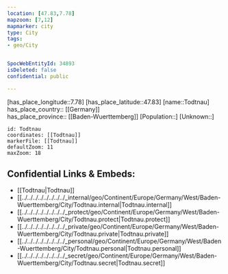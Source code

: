```yaml
---
location: [47.83,7.78] 
mapzoom: [7,12] 
mapmarker: city 
type: City
tags:
- geo/City


SpocWebEntityId: 34893
isDeleted: false
confidential: public

---
```

[has_place_longitude::7.78] 
[has_place_latitude::47.83] 
[name::Todtnau] 
has_place_country:: [[Germany]]  
has_place_province:: [[Baden-Wuerttemberg]] 
[Population::] 
[Unknown::] 


```leaflet
id: Todtnau
coordinates: [[Todtnau]] 
markerFile: [[Todtnau]] 
defaultZoom: 11 
maxZoom: 18
```


## Confidential Links & Embeds: 
- [[Todtnau|Todtnau]]  
- [[../../../../../../../../_internal/geo/Continent/Europe/Germany/West/Baden-Wuerttemberg/City/Todtnau.internal|Todtnau.internal]] 
- [[../../../../../../../../_protect/geo/Continent/Europe/Germany/West/Baden-Wuerttemberg/City/Todtnau.protect|Todtnau.protect]] 
- [[../../../../../../../../_private/geo/Continent/Europe/Germany/West/Baden-Wuerttemberg/City/Todtnau.private|Todtnau.private]] 
- [[../../../../../../../../_personal/geo/Continent/Europe/Germany/West/Baden-Wuerttemberg/City/Todtnau.personal|Todtnau.personal]] 
- [[../../../../../../../../_secret/geo/Continent/Europe/Germany/West/Baden-Wuerttemberg/City/Todtnau.secret|Todtnau.secret]] 
